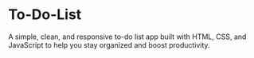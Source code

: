 # To-Do-List
A simple, clean, and responsive to-do list app built with HTML, CSS, and JavaScript to help you stay organized and boost productivity.
